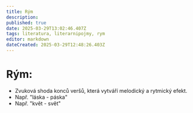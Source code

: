 ```yaml
---
title: Rým
description: 
published: true
date: 2025-03-29T13:02:46.407Z
tags: literatura, literarnipojmy, rym
editor: markdown
dateCreated: 2025-03-29T12:48:26.403Z
---
```


# Rým:
- Zvuková shoda konců veršů, která vytváří melodický a rytmický efekt.
- Např. "láska - páska"
- Např. "květ - svět"